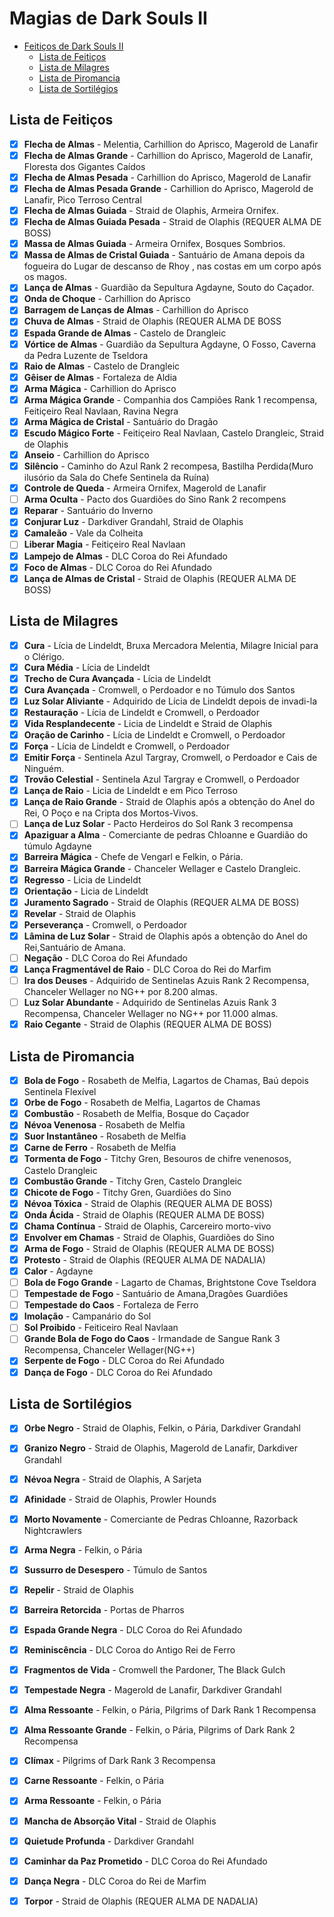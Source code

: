 
# Magias de Dark Souls II

<!-- TOC -->
- [Feitiços de Dark Souls II](#feitiços-de-dark-souls-ii)
  - [Lista de Feitiços](#lista-de-feitiços)
  - [Lista de Milagres](#lista-de-milagres)
  - [Lista de Piromancia](#lista-de-piromancia)
  - [Lista de Sortilégios](#lista-de-sortilégios)
<!-- /TOC -->

## Lista de Feitiços

- [x] **Flecha de Almas** - Melentia, Carhillion do Aprisco, Magerold de Lanafir
- [x] **Flecha de Almas Grande** - Carhillion do Aprisco, Magerold de Lanafir, Floresta dos Gigantes Caídos
- [x] **Flecha de Almas Pesada** - Carhillion do Aprisco, Magerold de Lanafir
- [x] **Flecha de Almas Pesada Grande** - Carhillion do Aprisco, Magerold de Lanafir, Pico Terroso Central
- [x] **Flecha de Almas Guiada** - Straid de Olaphis, Armeira Ornifex.
- [x] **Flecha de Almas Guiada Pesada** - Straid de Olaphis (REQUER ALMA DE BOSS)
- [x] **Massa de Almas Guiada** - Armeira Ornifex, Bosques Sombrios.	
- [x] **Massa de Almas de Cristal Guiada** - Santuário de Amana depois da fogueira do Lugar de descanso de Rhoy , nas costas em um corpo após os magos.
- [x] **Lança de Almas** - Guardião da Sepultura Agdayne, Souto do Caçador.
- [x] **Onda de Choque** - Carhillion do Aprisco
- [x] **Barragem de Lanças de Almas** - Carhillion do Aprisco
- [x] **Chuva de Almas** - Straid de Olaphis (REQUER ALMA DE BOSS
- [x] **Espada Grande de Almas** - Castelo de Drangleic
- [x] **Vórtice de Almas** - Guardião da Sepultura Agdayne, O Fosso, Caverna da Pedra Luzente de Tseldora
- [x] **Raio de Almas** - Castelo de Drangleic
- [x] **Gêiser de Almas** - Fortaleza de Aldia
- [x] **Arma Mágica** - Carhillion do Aprisco
- [x] **Arma Mágica Grande** - Companhia dos Campiões Rank 1 recompensa, Feitiçeiro Real Navlaan, Ravina Negra
- [x] **Arma Mágica de Cristal** - Santuário do Dragão
- [x] **Escudo Mágico Forte** - Feitiçeiro Real Navlaan, Castelo Drangleic, Straid de Olaphis
- [x] **Anseio** - Carhillion do Aprisco
- [x] **Silêncio** - Caminho do  Azul Rank 2 recompesa, Bastilha Perdida(Muro ilusório da Sala do Chefe Sentinela da Ruína)
- [x] **Controle de Queda** - Armeira Ornifex, Magerold de Lanafir
- [ ] **Arma Oculta** - Pacto dos Guardiões do Sino Rank 2 recompens
- [x]  **Reparar** - Santuário do Inverno
- [x] **Conjurar Luz** - Darkdiver Grandahl, Straid de Olaphis
- [x] **Camaleão** - Vale da Colheita
- [ ] **Liberar Magia** - Feitiçeiro Real Navlaan
- [x] **Lampejo de Almas** -  DLC Coroa do Rei Afundado
- [x] **Foco de Almas** -  DLC Coroa do Rei Afundado
- [x] **Lança de Almas de Cristal** - Straid de Olaphis (REQUER ALMA DE BOSS)

## Lista de Milagres

- [x] **Cura** - Lícia de Lindeldt, Bruxa Mercadora Melentia, Milagre Inicial para o Clérigo.
- [x] **Cura Média** - Lícia de Lindeldt
- [x] **Trecho de Cura Avançada** - Lícia de Lindeldt
- [x] **Cura Avançada** - Cromwell, o Perdoador e no Túmulo dos Santos
- [x] **Luz Solar Aliviante** - Adquirido de Lícia de Lindeldt depois de invadi-la
- [x] **Restauração** - Lícia de Lindeldt e Cromwell, o Perdoador
- [x] **Vida Resplandecente** -  Licia de Lindeldt e Straid de Olaphis
- [x] **Oração de Carinho** - Lícia de Lindeldt e Cromwell, o Perdoador
- [x] **Força** - Lícia de Lindeldt e Cromwell, o Perdoador
- [x] **Emitir Força** - Sentinela Azul Targray, Cromwell, o Perdoador e Cais de Ninguém.
- [x] **Trovão Celestial** - Sentinela Azul Targray e Cromwell, o Perdoador
- [x] **Lança de Raio** - Licia de Lindeldt e em Pico Terroso
- [x] **Lança de Raio Grande** - Straid de Olaphis após a obtenção do Anel do Rei, O Poço e na Cripta dos Mortos-Vivos.
- [ ] **Lança de Luz Solar** - Pacto Herdeiros do Sol Rank 3 recompensa
- [x] **Apaziguar a Alma** - Comerciante de pedras Chloanne e Guardião do túmulo Agdayne
- [x] **Barreira Mágica** - Chefe de Vengarl e Felkin, o Pária.
- [x] **Barreira Mágica Grande** - Chanceler Wellager e Castelo Drangleic.
- [x] **Regresso** - Licia de Lindeldt 
- [x] **Orientação** - Licia de Lindeldt 
- [x] **Juramento Sagrado** - Straid de Olaphis (REQUER ALMA DE BOSS)
- [x] **Revelar** - Straid de Olaphis
- [x] **Perseverança** - Cromwell, o Perdoador
- [x] **Lâmina de Luz Solar** - Straid de Olaphis após a obtenção do Anel do Rei,Santuário de Amana.
- [ ] **Negação** - DLC Coroa do Rei Afundado
- [x] **Lança Fragmentável de Raio** - DLC Coroa do Rei do Marfim
- [ ] **Ira dos Deuses** - Adquirido de Sentinelas Azuis Rank 2 Recompensa, Chanceler Wellager no NG++ por 8.200 almas.
- [ ] **Luz Solar Abundante** - Adquirido de Sentinelas Azuis Rank 3 Recompensa, Chanceler Wellager no NG++ por 11.000 almas.
- [x] **Raio Cegante** - Straid de Olaphis (REQUER ALMA DE BOSS)

## Lista de Piromancia

- [x] **Bola de Fogo** - Rosabeth de Melfia, Lagartos de Chamas, Baú depois Sentinela Flexível
- [x] **Orbe de Fogo** - Rosabeth de Melfia, Lagartos de Chamas
- [x] **Combustão** - Rosabeth de Melfia, Bosque do Caçador
- [x] **Névoa Venenosa** - Rosabeth de Melfia
- [x] **Suor Instantâneo** - Rosabeth de Melfia
- [x] **Carne de Ferro** - Rosabeth de Melfia
- [x] **Tormenta de Fogo** - Titchy Gren, Besouros de chifre venenosos, Castelo Drangleic
- [x] **Combustão Grande** - Titchy Gren, Castelo Drangleic
- [x] **Chicote de Fogo** - Titchy Gren, Guardiões do Sino
- [x] **Névoa Tóxica** - Straid de Olaphis (REQUER ALMA DE BOSS)
- [x] **Onda Ácida** - Straid de Olaphis (REQUER ALMA DE BOSS)
- [x] **Chama Contínua** - Straid de Olaphis, Carcereiro morto-vivo
- [x] **Envolver em Chamas** - Straid de Olaphis, Guardiões do Sino
- [x] **Arma de Fogo** - Straid de Olaphis (REQUER ALMA DE BOSS)
- [x] **Protesto** - Straid de Olaphis (REQUER ALMA DE NADALIA)
- [x] **Calor** - Agdayne
- [ ] **Bola de Fogo Grande** - Lagarto de Chamas, Brightstone Cove Tseldora
- [ ] **Tempestade de Fogo** - Santuário de Amana,Dragões Guardiões
- [ ] **Tempestade do Caos** - Fortaleza de Ferro
- [x] **Imolação** - Campanário do Sol
- [ ] **Sol Proibido** - Feiticeiro Real Navlaan
- [ ] **Grande Bola de Fogo do Caos** - Irmandade de Sangue Rank 3 Recompensa, Chanceler Wellager(NG++)
- [x] **Serpente de Fogo** - DLC Coroa do Rei Afundado
- [x] **Dança de Fogo** - DLC Coroa do Rei Afundado

## Lista de Sortilégios

- [x] **Orbe Negro** - Straid de Olaphis, Felkin, o Pária, Darkdiver Grandahl
- [x] **Granizo Negro** - Straid de Olaphis, Magerold de Lanafir, Darkdiver Grandahl
- [x] **Névoa Negra** - Straid de Olaphis, A Sarjeta
- [x] **Afinidade** - Straid de Olaphis, Prowler Hounds
- [x] **Morto Novamente** - Comerciante de Pedras Chloanne, Razorback Nightcrawlers
- [x] **Arma Negra** - Felkin, o Pária
- [x] **Sussurro de Desespero** - Túmulo de Santos
- [x] **Repelir** - Straid de Olaphis
- [x] **Barreira Retorcida** - Portas de Pharros
- [x] **Espada Grande Negra** - DLC Coroa do Rei Afundado
- [x] **Reminiscência** - DLC Coroa do Antigo Rei de Ferro
- [x] **Fragmentos de Vida** - Cromwell the Pardoner, The Black Gulch
- [x] **Tempestade Negra** - Magerold de Lanafir, Darkdiver Grandahl
- [x] **Alma Ressoante** - Felkin, o Pária, Pilgrims of Dark Rank 1 Recompensa
- [x] **Alma Ressoante Grande** - Felkin, o Pária, Pilgrims of Dark Rank 2 Recompensa
- [x] **Clímax** - Pilgrims of Dark Rank 3 Recompensa
- [x] **Carne Ressoante** - Felkin, o Pária
- [x] **Arma Ressoante** - Felkin, o Pária
- [x] **Mancha de Absorção Vital** - Straid de Olaphis
- [x] **Quietude Profunda** - Darkdiver Grandahl
- [x] **Caminhar da Paz Prometido** - DLC Coroa do Rei Afundado
- [x] **Dança Negra** - DLC Coroa do Rei de Marfim
- [x] **Torpor** - Straid de Olaphis (REQUER ALMA DE NADALIA)

